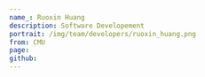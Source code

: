 ```yaml
---
name_: Ruoxin Huang
description: Software Developement
portrait: /img/team/developers/ruoxin_huang.png
from: CMU
page:
github:
---
```

